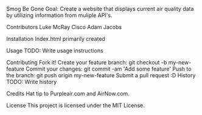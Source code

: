 Smog Be Gone
Goal: Create a website that displays current air quality data by utilizing information from muliple API's.

Contributors
Luke McRay
Cisco
Adam Jacobs

Installation
Index.html primarily created

Usage
TODO: Write usage instructions

Contributing
Fork it!
Create your feature branch: git checkout -b my-new-feature
Commit your changes: git commit -am 'Add some feature'
Push to the branch: git push origin my-new-feature
Submit a pull request :D
History
TODO: Write history

Credits
Hat tip to Purpleair.com and AirNow.com.

License
This project is licensed under the MIT License.

